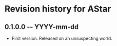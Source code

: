 # Revision history for AStar

## 0.1.0.0 -- YYYY-mm-dd

* First version. Released on an unsuspecting world.
